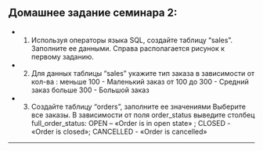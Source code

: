 ## Домашнее задание семинара 2:
* 1. Используя операторы языка SQL,
создайте таблицу “sales”. Заполните ее данными.
Справа располагается рисунок к первому
заданию.
* 2. Для данных таблицы “sales” укажите тип
заказа в зависимости от кол-ва :
меньше 100 - Маленький заказ
от 100 до 300 - Средний заказ
больше 300 - Большой заказ
* 3. Создайте таблицу “orders”, заполните ее значениями
Выберите все заказы. В зависимости от поля order_status выведите столбец full_order_status:
OPEN – «Order is in open state» ; CLOSED - «Order is closed»; CANCELLED - «Order is cancelled»
***